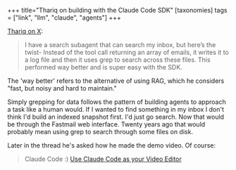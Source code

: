 +++
title="Thariq on building with the Claude Code SDK"
[taxonomies]
tags = ["link", "llm", "claude", "agents"]
+++

[Thariq on X](https://x.com/trq212):

> I have a search subagent that can search my inbox, but here’s the twist-
> Instead of the tool call returning an array of emails, it writes it to a log file and then it uses grep to search across these files.
> This performed way better and is super easy with the SDK.

The 'way better' refers to the alternative of using RAG, which he considers "fast, but noisy and hard to maintain."

Simply grepping for data follows the pattern of building agents to approach a task like a human would. If I wanted to find something in my inbox I don't think I'd build an indexed snapshot first. I'd just go search. Now that would be through the Fastmail web interface. Twenty years ago that would probably mean using grep to search through some files on disk.

Later in the thread he's asked how he made the demo video. Of course:

> Claude Code :)
> [Use Claude Code as your Video Editor](https://x.com/trq212/status/1947706205172068624)
